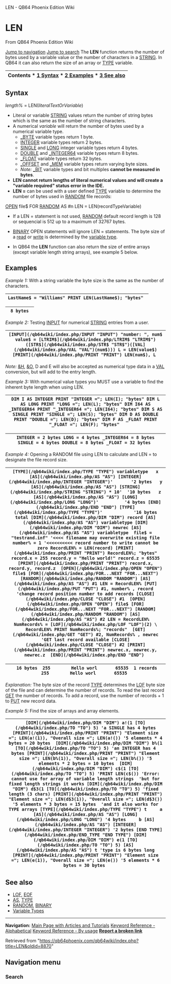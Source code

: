 


LEN - QB64 Phoenix Edition Wiki








# LEN



From QB64 Phoenix Edition Wiki



[Jump to navigation](#mw-head)
[Jump to search](#searchInput)
The **LEN** function returns the number of bytes used by a variable value or the number of characters in a [STRING](/qb64wiki/index.php/STRING "STRING"). In QB64 it can also return the size of an array or [TYPE](/qb64wiki/index.php/TYPE "TYPE") variable.


  






| Contents * [1 Syntax](#Syntax) * [2 Examples](#Examples) * [3 See also](#See_also) |
| --- |


## Syntax


*length%* = LEN(*literalTextOrVariable*)
  




* Literal or variable [STRING](/qb64wiki/index.php/STRING "STRING") values return the number of string bytes which is the same as the number of string characters.
* A numerical *variable* will return the number of bytes used by a numerical variable type.
	+ [\_BYTE](/qb64wiki/index.php/BYTE "BYTE") variable types return 1 byte.
	+ [INTEGER](/qb64wiki/index.php/INTEGER "INTEGER") variable types return 2 bytes.
	+ [SINGLE](/qb64wiki/index.php/SINGLE "SINGLE") and [LONG](/qb64wiki/index.php/LONG "LONG") integer variable types return 4 bytes.
	+ [DOUBLE](/qb64wiki/index.php/DOUBLE "DOUBLE") and [\_INTEGER64](/qb64wiki/index.php/INTEGER64 "INTEGER64") variable types return 8 bytes.
	+ [\_FLOAT](/qb64wiki/index.php/FLOAT "FLOAT") variable types return 32 bytes.
	+ [\_OFFSET](/qb64wiki/index.php/OFFSET "OFFSET") and [\_MEM](/qb64wiki/index.php/MEM "MEM") variable types return varying byte sizes.
	+ *Note:* [\_BIT](/qb64wiki/index.php/BIT "BIT") variable types and bit multiples **cannot be measured in bytes**.
* **LEN cannot return lengths of literal numerical values and will create a "variable required" status error in the IDE.**
* **LEN =** can be used with a user defined [TYPE](/qb64wiki/index.php/TYPE "TYPE") variable to determine the number of bytes used in [RANDOM](/qb64wiki/index.php/RANDOM "RANDOM") file records:


[OPEN](/qb64wiki/index.php/OPEN "OPEN") file$ FOR [RANDOM](/qb64wiki/index.php/RANDOM "RANDOM") AS #n LEN = LEN(recordTypeVariable)
* If a LEN = statement is not used, [RANDOM](/qb64wiki/index.php/RANDOM "RANDOM") default record length is 128 or sequencial is 512 up to a maximum of 32767 bytes.
* [BINARY](/qb64wiki/index.php/BINARY "BINARY") OPEN statements will ignore LEN = statements. The byte size of a [read](/qb64wiki/index.php/GET "GET") or [write](/qb64wiki/index.php/PUT "PUT") is determined by the [variable type](/qb64wiki/index.php/Variable_Types "Variable Types").

* In QB64 the **LEN** function can also return the size of entire arrays (except variable length string arrays), see example 5 below.


## Examples


*Example 1:* With a string variable the byte size is the same as the number of characters.





| ``` LastName$ = "Williams" PRINT LEN(LastName$); "bytes"  ``` |
| --- |




| ```  8 bytes  ``` |
| --- |


  

*Example 2:* Testing [INPUT](/qb64wiki/index.php/INPUT "INPUT") for numerical [STRING](/qb64wiki/index.php/STRING "STRING") entries from a user.





| ``` [INPUT](/qb64wiki/index.php/INPUT "INPUT") "number: ", num$  value$ = [LTRIM$](/qb64wiki/index.php/LTRIM$ "LTRIM$")([STR$](/qb64wiki/index.php/STR$ "STR$")([VAL](/qb64wiki/index.php/VAL "VAL")(num$))) L = LEN(value$)  [PRINT](/qb64wiki/index.php/PRINT "PRINT") LEN(num$), L  ``` |
| --- |


*Note:* [&H](/qb64wiki/index.php/%26H "&H"), [&O](/qb64wiki/index.php/%26O "&O"), D and E will also be accepted as numerical type data in a [VAL](/qb64wiki/index.php/VAL "VAL") conversion, but will add to the entry length.
  

*Example 3:* With numerical value types you MUST use a variable to find the inherent byte length when using LEN.





| ``` DIM I AS INTEGER PRINT "INTEGER ="; LEN(I); "bytes" DIM L AS LONG PRINT "LONG ="; LEN(L); "bytes" DIM I64 AS _INTEGER64 PRINT "_INTEGER64 ="; LEN(I64); "bytes" DIM S AS SINGLE PRINT "SINGLE ="; LEN(S); "bytes" DIM D AS DOUBLE PRINT "DOUBLE ="; LEN(D); "bytes" DIM F AS _FLOAT PRINT "_FLOAT ="; LEN(F); "bytes"  ``` |
| --- |




| ``` INTEGER = 2 bytes LONG = 4 bytes _INTEGER64 = 8 bytes SINGLE = 4 bytes DOUBLE = 8 bytes _FLOAT = 32 bytes  ``` |
| --- |


  

*Example 4:* Opening a RANDOM file using LEN to calculate and LEN = to designate the file record size.





| ``` [TYPE](/qb64wiki/index.php/TYPE "TYPE") variabletype   x [AS](/qb64wiki/index.php/AS "AS") [INTEGER](/qb64wiki/index.php/INTEGER "INTEGER")'       '2 bytes   y [AS](/qb64wiki/index.php/AS "AS") [STRING](/qb64wiki/index.php/STRING "STRING") * 10'  '10 bytes   z [AS](/qb64wiki/index.php/AS "AS") [LONG](/qb64wiki/index.php/LONG "LONG")'          '4 bytes [END](/qb64wiki/index.php/END "END") [TYPE](/qb64wiki/index.php/TYPE "TYPE")'            '16 bytes total [DIM](/qb64wiki/index.php/DIM "DIM") record [AS](/qb64wiki/index.php/AS "AS") variabletype [DIM](/qb64wiki/index.php/DIM "DIM") newrec [AS](/qb64wiki/index.php/AS "AS") variabletype  file$ = "testrand.inf" '<<<< filename may overwrite existing file number% = 1 '<<<<<<<<<< record number to write cannot be zero RecordLEN% = LEN(record) [PRINT](/qb64wiki/index.php/PRINT "PRINT") RecordLEN%; "bytes" record.x = 255 record.y = "Hello world!" record.z = 65535 [PRINT](/qb64wiki/index.php/PRINT "PRINT") record.x, record.y, record.z  [OPEN](/qb64wiki/index.php/OPEN "OPEN") file$ [FOR](/qb64wiki/index.php/FOR...NEXT "FOR...NEXT") [RANDOM](/qb64wiki/index.php/RANDOM "RANDOM") [AS](/qb64wiki/index.php/AS "AS") #1 LEN = RecordLEN% [PUT](/qb64wiki/index.php/PUT "PUT") #1, number% , record 'change record position number to add records [CLOSE](/qb64wiki/index.php/CLOSE "CLOSE") #1  [OPEN](/qb64wiki/index.php/OPEN "OPEN") file$ [FOR](/qb64wiki/index.php/FOR...NEXT "FOR...NEXT") [RANDOM](/qb64wiki/index.php/RANDOM "RANDOM") [AS](/qb64wiki/index.php/AS "AS") #2 LEN = RecordLEN% NumRecords% = [LOF](/qb64wiki/index.php/LOF "LOF")(2) \ RecordLEN% PRINT NumRecords%; "records"  [GET](/qb64wiki/index.php/GET "GET") #2, NumRecords% , newrec 'GET last record available [CLOSE](/qb64wiki/index.php/CLOSE "CLOSE") #2 [PRINT](/qb64wiki/index.php/PRINT "PRINT") newrec.x, newrec.y, newrec.z  [END](/qb64wiki/index.php/END "END")  ``` |
| --- |




| ```  16 bytes  255        Hello worl       65535  1 records  255        Hello worl       65535  ``` |
| --- |


*Explanation:* The byte size of the record [TYPE](/qb64wiki/index.php/TYPE "TYPE") determines the [LOF](/qb64wiki/index.php/LOF "LOF") byte size of the file and can determine the number of records.
To read the last record [GET](/qb64wiki/index.php/GET "GET") the number of records. To add a record, use the number of records + 1 to [PUT](/qb64wiki/index.php/PUT "PUT") new record data.
  

*Example 5:* Find the size of arrays and array elements.





| ``` [DIM](/qb64wiki/index.php/DIM "DIM") a!(1 [TO](/qb64wiki/index.php/TO "TO") 5) 'a SINGLE has 4 bytes [PRINT](/qb64wiki/index.php/PRINT "PRINT") "Element size ="; LEN(a!(1)), "Overall size ="; LEN(a!()) '5 elements * 4 bytes = 20 bytes  [DIM](/qb64wiki/index.php/DIM "DIM") b%(1 [TO](/qb64wiki/index.php/TO "TO") 5) 'an INTEGER has 4 bytes [PRINT](/qb64wiki/index.php/PRINT "PRINT") "Element size ="; LEN(b%(1)), "Overall size ="; LEN(b%()) '5 elements * 2 bytes = 10 bytes  [DIM](/qb64wiki/index.php/DIM "DIM") c$(1 [TO](/qb64wiki/index.php/TO "TO") 5) 'PRINT LEN(c$()) 'Error: cannot use for array of variable length strings  'but for fixed length strings it works [DIM](/qb64wiki/index.php/DIM "DIM") d$3(1 [TO](/qb64wiki/index.php/TO "TO") 5) 'fixed length (3 chars) [PRINT](/qb64wiki/index.php/PRINT "PRINT") "Element size ="; LEN(d$3(1)), "Overall size ="; LEN(d$3()) '5 elements * 3 bytes = 15 bytes  'and it also works for TYPE arrays [TYPE](/qb64wiki/index.php/TYPE "TYPE") t     a [AS](/qb64wiki/index.php/AS "AS") [LONG](/qb64wiki/index.php/LONG "LONG") '4 bytes     b [AS](/qb64wiki/index.php/AS "AS") [INTEGER](/qb64wiki/index.php/INTEGER "INTEGER") '2 bytes [END TYPE](/qb64wiki/index.php/END_TYPE "END TYPE") [DIM](/qb64wiki/index.php/DIM "DIM") e(1 [TO](/qb64wiki/index.php/TO "TO") 5) [AS](/qb64wiki/index.php/AS "AS") t 'type is 6 bytes long [PRINT](/qb64wiki/index.php/PRINT "PRINT") "Element size ="; LEN(e(1)), "Overall size ="; LEN(e()) '5 elements * 6 bytes = 30 bytes  ``` |
| --- |


  




## See also


* [LOF](/qb64wiki/index.php/LOF "LOF"), [EOF](/qb64wiki/index.php/EOF "EOF")
* [AS](/qb64wiki/index.php/AS "AS"), [TYPE](/qb64wiki/index.php/TYPE "TYPE")
* [RANDOM](/qb64wiki/index.php/RANDOM "RANDOM"), [BINARY](/qb64wiki/index.php/BINARY "BINARY")
* [Variable Types](/qb64wiki/index.php/Variable_Types "Variable Types")


  






---


**Navigation:**
[Main Page with Articles and Tutorials](/qb64wiki/index.php/Main_Page "Main Page")
[Keyword Reference - Alphabetical](/qb64wiki/index.php/Keyword_Reference_-_Alphabetical "Keyword Reference - Alphabetical")
[Keyword Reference - By usage](/qb64wiki/index.php/Keyword_Reference_-_By_usage "Keyword Reference - By usage")
**[Report a broken link](https://qb64phoenix.com/forum/showthread.php?tid=2800)**  





Retrieved from "<https://qb64phoenix.com/qb64wiki/index.php?title=LEN&oldid=8870>"




## Navigation menu








### Search





















